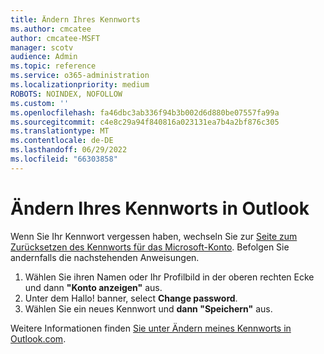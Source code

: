 ```yaml
---
title: Ändern Ihres Kennworts
ms.author: cmcatee
author: cmcatee-MSFT
manager: scotv
audience: Admin
ms.topic: reference
ms.service: o365-administration
ms.localizationpriority: medium
ROBOTS: NOINDEX, NOFOLLOW
ms.custom: ''
ms.openlocfilehash: fa46dbc3ab336f94b3b002d6d880be07557fa99a
ms.sourcegitcommit: c4e8c29a94f840816a023131ea7b4a2bf876c305
ms.translationtype: MT
ms.contentlocale: de-DE
ms.lasthandoff: 06/29/2022
ms.locfileid: "66303858"
---
```

# <a name="change-your-password-in-outlook"></a>Ändern Ihres Kennworts in Outlook

Wenn Sie Ihr Kennwort vergessen haben, wechseln Sie zur [Seite zum Zurücksetzen des Kennworts für das Microsoft-Konto](https://go.microsoft.com/fwlink/p/?linkid=841909). Befolgen Sie andernfalls die nachstehenden Anweisungen.
  
1. Wählen Sie ihren Namen oder Ihr Profilbild in der oberen rechten Ecke und dann **"Konto anzeigen"** aus.
2. Unter dem Hallo! banner, select **Change password**.
3. Wählen Sie ein neues Kennwort und **dann "Speichern"** aus.

Weitere Informationen finden [Sie unter Ändern meines Kennworts in Outlook.com](https://support.office.com/article/2138d690-811c-4545-b2f3-e4dbe80c9735.aspx).